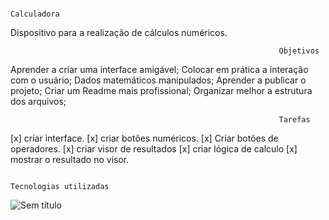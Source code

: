                                                                 Calculadora

Dispositivo para a realização de cálculos numéricos.

                                                                Objetivos
                                                                
Aprender a criar uma interface amigável; Colocar em prática a interação com o usuário; Dados matemáticos manipulados; Aprender a publicar o projeto; Criar um Readme mais profissional; Organizar melhor a estrutura dos arquivos;

                                                                Tarefas
 [x] criar interface. 
 [x] criar botões numéricos. 
 [x] Criar botões de operadores. 
 [x] criar visor de resultados 
 [x] criar lógica de calculo 
 [x] mostrar o resultado no visor.

                                                                Tecnologias utilizadas

                                                              

![Sem título](https://user-images.githubusercontent.com/119431061/215903946-518427fe-90f5-45c2-843e-c8e736188be0.png)


